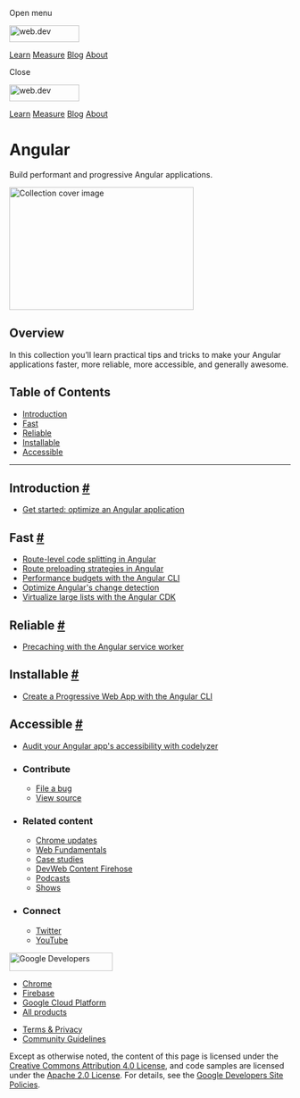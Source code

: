 <span class="w-tooltip w-tooltip--left">Open menu</span>

<a href="/" class="gc-analytics-event header-default__logo-link"><img src="/images/lockup.svg" alt="web.dev" class="header-default__logo" width="125" height="30" /></a>

<a href="/learn/" class="gc-analytics-event header-default__link">Learn</a> <a href="/measure/" class="gc-analytics-event header-default__link">Measure</a> <a href="/blog/" class="gc-analytics-event header-default__link">Blog</a> <a href="/about/" class="gc-analytics-event header-default__link">About</a>

<span class="w-tooltip">Close</span>

<a href="/" class="gc-analytics-event"><img src="/images/lockup.svg" alt="web.dev" class="drawer-default__logo" width="125" height="30" /></a>

<a href="/learn/" class="gc-analytics-event drawer-default__link">Learn</a> <a href="/measure/" class="gc-analytics-event drawer-default__link">Measure</a> <a href="/blog/" class="gc-analytics-event drawer-default__link">Blog</a> <a href="/about/" class="gc-analytics-event drawer-default__link">About</a>

# Angular

Build performant and progressive Angular applications.

<img src="https://web-dev.imgix.net/image/jxu1OdD7LKOGIDU7jURMpSH2lyK2/8VpJZiVck4X4bBXXGMsU.svg" alt="Collection cover image" class="w-masthead-path__image" width="330" height="220" />

## Overview

In this collection you’ll learn practical tips and tricks to make your Angular applications faster, more reliable, more accessible, and generally awesome.

## Table of Contents

- <a href="#introduction" class="w-path-link">Introduction</a>
- <a href="#fast" class="w-path-link">Fast</a>
- <a href="#reliable" class="w-path-link">Reliable</a>
- <a href="#installable" class="w-path-link">Installable</a>
- <a href="#accessible" class="w-path-link">Accessible</a>

---

## Introduction <a href="#introduction" class="w-headline-link">#</a>

- <a href="/get-started-optimize-angular/" class="w-path-link">Get started: optimize an Angular application</a>

## Fast <a href="#fast" class="w-headline-link">#</a>

- <a href="/route-level-code-splitting-in-angular/" class="w-path-link">Route-level code splitting in Angular</a>
- <a href="/route-preloading-in-angular/" class="w-path-link">Route preloading strategies in Angular</a>
- <a href="/performance-budgets-with-the-angular-cli/" class="w-path-link">Performance budgets with the Angular CLI</a>
- <a href="/faster-angular-change-detection/" class="w-path-link">Optimize Angular's change detection</a>
- <a href="/virtualize-lists-with-angular-cdk/" class="w-path-link">Virtualize large lists with the Angular CDK</a>

## Reliable <a href="#reliable" class="w-headline-link">#</a>

- <a href="/precaching-with-the-angular-service-worker/" class="w-path-link">Precaching with the Angular service worker</a>

## Installable <a href="#installable" class="w-headline-link">#</a>

- <a href="/creating-pwa-with-angular-cli/" class="w-path-link">Create a Progressive Web App with the Angular CLI</a>

## Accessible <a href="#accessible" class="w-headline-link">#</a>

- <a href="/accessible-angular-with-codelyzer/" class="w-path-link">Audit your Angular app's accessibility with codelyzer</a>

- ### Contribute

  - <a href="https://github.com/GoogleChrome/web.dev/issues/new?assignees=&amp;labels=bug&amp;template=bug_report.md&amp;title=" class="w-footer__linkbox-link">File a bug</a>
  - <a href="https://github.com/googlechrome/web.dev" class="w-footer__linkbox-link">View source</a>

- ### Related content

  - <a href="https://blog.chromium.org/" class="w-footer__linkbox-link">Chrome updates</a>
  - <a href="https://developers.google.com/web/" class="w-footer__linkbox-link">Web Fundamentals</a>
  - <a href="https://developers.google.com/web/showcase/" class="w-footer__linkbox-link">Case studies</a>
  - <a href="https://devwebfeed.appspot.com/" class="w-footer__linkbox-link">DevWeb Content Firehose</a>
  - <a href="/podcasts/" class="w-footer__linkbox-link">Podcasts</a>
  - <a href="/shows/" class="w-footer__linkbox-link">Shows</a>

- ### Connect

  - <a href="https://www.twitter.com/ChromiumDev" class="w-footer__linkbox-link">Twitter</a>
  - <a href="https://www.youtube.com/user/ChromeDevelopers" class="w-footer__linkbox-link">YouTube</a>

<a href="https://developers.google.com/" class="w-footer__utility-logo-link"><img src="/images/lockup-color.png" alt="Google Developers" class="w-footer__utility-logo" width="185" height="33" /></a>

- <a href="https://developer.chrome.com/" class="w-footer__utility-link">Chrome</a>
- <a href="https://firebase.google.com/" class="w-footer__utility-link">Firebase</a>
- <a href="https://cloud.google.com/" class="w-footer__utility-link">Google Cloud Platform</a>
- <a href="https://developers.google.com/products" class="w-footer__utility-link">All products</a>

<!-- -->

- <a href="https://policies.google.com/" class="w-footer__utility-link">Terms &amp; Privacy</a>
- <a href="/community-guidelines/" class="w-footer__utility-link">Community Guidelines</a>

Except as otherwise noted, the content of this page is licensed under the [Creative Commons Attribution 4.0 License](https://creativecommons.org/licenses/by/4.0/), and code samples are licensed under the [Apache 2.0 License](https://www.apache.org/licenses/LICENSE-2.0). For details, see the [Google Developers Site Policies](https://developers.google.com/terms/site-policies).
